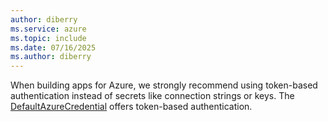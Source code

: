 ```yaml
---
author: diberry
ms.service: azure
ms.topic: include
ms.date: 07/16/2025
ms.author: diberry
---
```

When building apps for Azure, we strongly recommend using token-based authentication instead of secrets like connection strings or keys. The [DefaultAzureCredential](/javascript/api/@azure/identity/defaultazurecredential) offers token-based authentication.
